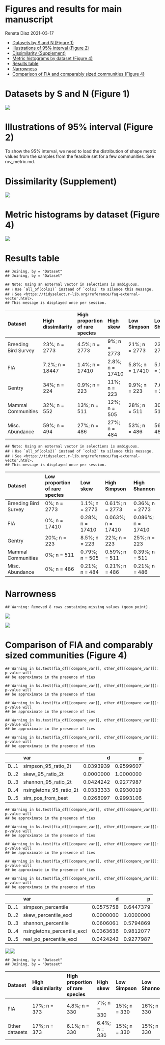 Figures and results for main manuscript
================
Renata Diaz
2021-03-17

  - [Datasets by S and N (Figure 1)](#datasets-by-s-and-n-figure-1)
  - [Illustrations of 95% interval (Figure
    2)](#illustrations-of-95-interval-figure-2)
  - [Dissimilarity (Supplement)](#dissimilarity-supplement)
  - [Metric histograms by dataset (Figure
    4)](#metric-histograms-by-dataset-figure-4)
  - [Results table](#results-table)
  - [Narrowness](#narrowness)
  - [Comparison of FIA and comparably sized communities (Figure
    4)](#comparison-of-fia-and-comparably-sized-communities-figure-4)

# Datasets by S and N (Figure 1)

![](manuscript_main_rev_files/figure-gfm/unnamed-chunk-1-1.png)<!-- -->

# Illustrations of 95% interval (Figure 2)

To show the 95% interval, we need to load the distribution of shape
metric values from the samples from the feasible set for a few
communities. See rov\_metric.md.

<!-- ```{r, fig.dim = c(7,7)} -->

<!-- library(drake) -->

<!-- db <- DBI::dbConnect(RSQLite::SQLite(), here::here("analysis", "drake", "drake-cache-net.sqlite")) -->

<!-- cache <- storr::storr_dbi("datatable", "keystable", db) -->

<!-- cache$del(key = "lock", namespace = "session") -->

<!-- net_summary <- readd(all_di_summary, cache = cache) -->

<!-- net_summary <- net_summary %>% -->

<!--   mutate(log_nparts = log(gmp:::as.double.bigz(nparts))) -->

<!-- example_fs <- readd(fs_s_44_n_13360, cache = cache) -->

<!-- example_di <- readd(di_fs_s_44_n_13360, cache =cache) -->

<!-- example_fs <- example_fs %>% -->

<!--   left_join(example_di) %>% -->

<!--   left_join(net_summary) -->

<!-- example_fs2 <- readd(fs_s_13_n_315, cache = cache) -->

<!-- example_di2 <- readd(di_fs_s_13_n_315, cache =cache) -->

<!-- example_fs2 <- example_fs2 %>% -->

<!--   left_join(example_di2) %>% -->

<!--   left_join(net_summary) -->

<!-- example_fs3 <- readd(fs_s_4_n_34, cache = cache) -->

<!-- example_di3 <- readd(di_fs_s_4_n_34, cache =cache) -->

<!-- example_fs3 <- example_fs3 %>% -->

<!--   left_join(example_di3) %>% -->

<!--   left_join(net_summary) -->

<!-- breadth_plots <- list( -->

<!--   ggplot(example_fs3, aes(rank, abund, group = sim, color = skew)) + -->

<!--     geom_line(alpha = .25) + -->

<!--     theme_bw() + -->

<!--     scale_color_viridis_c(option = "plasma", end = .8) + -->

<!--     ggtitle("Small community", subtitle = paste0("S = ", (example_fs3$s0), "; N = ", (example_fs3$n0[1]))) + -->

<!--     theme(legend.position = "right") + -->

<!--     xlab("Rank") + -->

<!--     ylab("Abundance"), -->

<!--   ggplot(example_fs3, aes(skew)) + -->

<!--   #  geom_density() + -->

<!--     geom_histogram(bins = 50) + -->

<!--     theme_bw() + -->

<!--     geom_vline(xintercept = c(example_fs3$skew_97p5[1], example_fs3$skew_2p5[1]), color = "red") + -->

<!--     ggtitle("", subtitle = paste0("Breadth index: ", round((example_fs3$skew_95_ratio_2t[1]), 2))) + -->

<!--     xlab("Skewness") + -->

<!--     ylab("Count"), -->

<!--   ggplot(example_fs2, aes(rank, abund, group = sim, color = skew)) + -->

<!--     geom_line(alpha = .1) + -->

<!--     theme_bw() + -->

<!--     scale_color_viridis_c(option = "plasma", end = .8) + -->

<!--     ggtitle("Medium community", subtitle = paste0("S = ", (example_fs2$s0), "; N = ", (example_fs2$n0[1]))) + -->

<!--     theme(legend.position = "right")+ -->

<!--     xlab("Rank") + -->

<!--     ylab("Abundance") + -->

<!--     ylim(0, 200), # Remove 3 sads that make the axes too big to be interpretable -->

<!--   ggplot(example_fs2, aes(skew)) + -->

<!--   #  geom_density() + -->

<!--     geom_histogram(bins = 50) + -->

<!--     theme_bw() + -->

<!--     geom_vline(xintercept = c(example_fs2$skew_97p5[1], example_fs2$skew_2p5[1]), color = "red") + -->

<!--     ggtitle("", subtitle =  paste0("Breadth index: ", round((example_fs2$skew_95_ratio_1t[1]), 2)))+ -->

<!--     xlab("Skewness") + -->

<!--     ylab("Count"), -->

<!--   ggplot(example_fs, aes(rank, abund, group = sim, color = skew)) + -->

<!--     geom_line(alpha = .1) + -->

<!--     theme_bw() + -->

<!--     scale_color_viridis_c(option = "plasma", end = .8) + -->

<!--     ggtitle("Large community", subtitle = paste0("S = ", (example_fs$s0), "; N = ", (example_fs$n0[1]))) + -->

<!--     theme(legend.position = "right") + -->

<!--     ylim(0, 4000) + # Remove a very few very very uneven SADs that make the scale too big to be interpretable -->

<!--     theme(axis.text.y = element_text(size = 6, angle = 60))+ -->

<!--     xlab("Rank") + -->

<!--     ylab("Abundance"), -->

<!--   ggplot(example_fs, aes(skew)) + -->

<!--    # geom_density() + -->

<!--     geom_histogram(bins = 50) + -->

<!--     theme_bw() + -->

<!--     geom_vline(xintercept = c(example_fs$skew_97p5[1], example_fs$skew_2p5[1]), color = "red") + -->

<!--     ggtitle("", subtitle =  paste0("Breadth index: ", round((example_fs$skew_95_ratio_1t[1]), 2)))+ -->

<!--     xlab("Skewness") + -->

<!--     ylab("Count") -->

<!-- ) -->

<!-- fig_1 <- gridExtra::grid.arrange(grobs = breadth_plots, ncol = 2, top = textGrob("Figure 1", gp = gpar(fill = "white"))) -->

<!-- plot(fig_1) -->

<!-- DBI::dbDisconnect(db) -->

<!-- rm(cache) -->

<!-- rm(db) -->

<!-- ``` -->

# Dissimilarity (Supplement)

![](manuscript_main_rev_files/figure-gfm/unnamed-chunk-3-1.png)<!-- -->

# Metric histograms by dataset (Figure 4)

![](manuscript_main_rev_files/figure-gfm/first%20hists-1.png)<!-- -->

# Results table

    ## Joining, by = "Dataset"
    ## Joining, by = "Dataset"

    ## Note: Using an external vector in selections is ambiguous.
    ## ℹ Use `all_of(cols1)` instead of `cols1` to silence this message.
    ## ℹ See <https://tidyselect.r-lib.org/reference/faq-external-vector.html>.
    ## This message is displayed once per session.

<div class="kable-table">

| Dataset              | High dissimilarity | High proportion of rare species | High skew       | Low Simpson     | Low Shannon     |
| :------------------- | :----------------- | :------------------------------ | :-------------- | :-------------- | :-------------- |
| Breeding Bird Survey | 23%; n = 2773      | 4.5%; n = 2773                  | 9%; n = 2773    | 21%; n = 2773   | 23%; n = 2773   |
| FIA                  | 7.2%; n = 18447    | 1.4%; n = 17410                 | 2.8%; n = 17410 | 5.8%; n = 17410 | 5.5%; n = 17410 |
| Gentry               | 34%; n = 224       | 0.9%; n = 223                   | 11%; n = 223    | 9.9%; n = 223   | 7.6%; n = 223   |
| Mammal Communities   | 32%; n = 552       | 13%; n = 511                    | 12%; n = 505    | 28%; n = 511    | 30%; n = 511    |
| Misc. Abundance      | 59%; n = 494       | 27%; n = 486                    | 27%; n = 484    | 53%; n = 486    | 56%; n = 486    |

</div>

    ## Note: Using an external vector in selections is ambiguous.
    ## ℹ Use `all_of(cols2)` instead of `cols2` to silence this message.
    ## ℹ See <https://tidyselect.r-lib.org/reference/faq-external-vector.html>.
    ## This message is displayed once per session.

<div class="kable-table">

| Dataset              | Low proportion of rare species | Low skew         | High Simpson      | High Shannon      |
| :------------------- | :----------------------------- | :--------------- | :---------------- | :---------------- |
| Breeding Bird Survey | 0%; n = 2773                   | 1.1%; n = 2773   | 0.61%; n = 2773   | 0.36%; n = 2773   |
| FIA                  | 0%; n = 17410                  | 0.28%; n = 17410 | 0.063%; n = 17410 | 0.086%; n = 17410 |
| Gentry               | 20%; n = 223                   | 8.5%; n = 223    | 22%; n = 223      | 25%; n = 223      |
| Mammal Communities   | 0%; n = 511                    | 0.79%; n = 505   | 0.59%; n = 511    | 0.39%; n = 511    |
| Misc. Abundance      | 0%; n = 486                    | 0.21%; n = 484   | 0.21%; n = 486    | 0.21%; n = 486    |

</div>

# Narrowness

    ## Warning: Removed 8 rows containing missing values (geom_point).

![](manuscript_main_rev_files/figure-gfm/unnamed-chunk-6-1.png)<!-- -->

![](manuscript_main_rev_files/figure-gfm/unnamed-chunk-8-1.png)<!-- -->

# Comparison of FIA and comparably sized communities (Figure 4)

    ## Warning in ks.test(fia_df[[compare_var]], other_df[[compare_var]]): p-value will
    ## be approximate in the presence of ties
    
    ## Warning in ks.test(fia_df[[compare_var]], other_df[[compare_var]]): p-value will
    ## be approximate in the presence of ties
    
    ## Warning in ks.test(fia_df[[compare_var]], other_df[[compare_var]]): p-value will
    ## be approximate in the presence of ties
    
    ## Warning in ks.test(fia_df[[compare_var]], other_df[[compare_var]]): p-value will
    ## be approximate in the presence of ties
    
    ## Warning in ks.test(fia_df[[compare_var]], other_df[[compare_var]]): p-value will
    ## be approximate in the presence of ties

<div class="kable-table">

|     | var                        |         d |         p |
| :-- | :------------------------- | --------: | --------: |
| D…1 | simpson\_95\_ratio\_2t     | 0.0393939 | 0.9599607 |
| D…2 | skew\_95\_ratio\_2t        | 0.0000000 | 1.0000000 |
| D…3 | shannon\_95\_ratio\_2t     | 0.0424242 | 0.9277987 |
| D…4 | nsingletons\_95\_ratio\_2t | 0.0333333 | 0.9930019 |
| D…5 | sim\_pos\_from\_best       | 0.0268097 | 0.9993106 |

</div>

    ## Warning in ks.test(fia_df[[compare_var]], other_df[[compare_var]]): p-value will
    ## be approximate in the presence of ties
    
    ## Warning in ks.test(fia_df[[compare_var]], other_df[[compare_var]]): p-value will
    ## be approximate in the presence of ties
    
    ## Warning in ks.test(fia_df[[compare_var]], other_df[[compare_var]]): p-value will
    ## be approximate in the presence of ties
    
    ## Warning in ks.test(fia_df[[compare_var]], other_df[[compare_var]]): p-value will
    ## be approximate in the presence of ties
    
    ## Warning in ks.test(fia_df[[compare_var]], other_df[[compare_var]]): p-value will
    ## be approximate in the presence of ties

<div class="kable-table">

|     | var                           |         d |         p |
| :-- | :---------------------------- | --------: | --------: |
| D…1 | simpson\_percentile           | 0.0575758 | 0.6447379 |
| D…2 | skew\_percentile\_excl        | 0.0000000 | 1.0000000 |
| D…3 | shannon\_percentile           | 0.0606061 | 0.5794869 |
| D…4 | nsingletons\_percentile\_excl | 0.0363636 | 0.9812077 |
| D…5 | real\_po\_percentile\_excl    | 0.0424242 | 0.9277987 |

</div>

![](manuscript_main_rev_files/figure-gfm/unnamed-chunk-9-1.png)<!-- -->![](manuscript_main_rev_files/figure-gfm/unnamed-chunk-9-2.png)<!-- -->

    ## Joining, by = "Dataset"
    ## Joining, by = "Dataset"

<div class="kable-table">

| Dataset        | High dissimilarity | High proportion of rare species | High skew     | Low Simpson  | Low Shannon  |
| :------------- | :----------------- | :------------------------------ | :------------ | :----------- | :----------- |
| FIA            | 17%; n = 373       | 4.8%; n = 330                   | 7%; n = 330   | 15%; n = 330 | 16%; n = 330 |
| Other datasets | 17%; n = 373       | 6.1%; n = 330                   | 6.4%; n = 330 | 15%; n = 330 | 15%; n = 330 |

</div>
